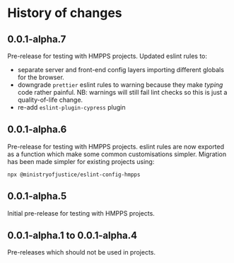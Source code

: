 # History of changes

## 0.0.1-alpha.7

Pre-release for testing with HMPPS projects.
Updated eslint rules to:

- separate server and front-end config layers importing different globals for the browser.
- downgrade `prettier` eslint rules to warning because they make _typing_ code rather painful.
  NB: warnings will still fail lint checks so this is just a quality-of-life change.
- re-add `eslint-plugin-cypress` plugin

## 0.0.1-alpha.6

Pre-release for testing with HMPPS projects.
eslint rules are now exported as a function which make some common customisations simpler.
Migration has been made simpler for existing projects using:

```shell
npx @ministryofjustice/eslint-config-hmpps
```

## 0.0.1-alpha.5

Initial pre-release for testing with HMPPS projects.

## 0.0.1-alpha.1 to 0.0.1-alpha.4

Pre-releases which should not be used in projects.
